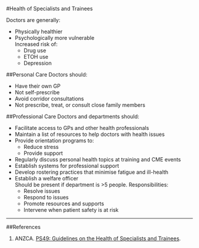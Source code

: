 #Health of Specialists and Trainees

Doctors are generally:
* Physically healthier
* Psychologically more vulnerable  
Increased risk of:
	* Drug use
	* ETOH use
	* Depression


##Personal Care
Doctors should:
* Have their own GP
* Not self-prescribe
* Avoid corridor consultations
* Not prescribe, treat, or consult close family members

##Professional Care
Doctors and departments should:
* Facilitate access to GPs and other health professionals
* Maintain a list of resources to help doctors with health issues
* Provide orientation programs to:
	* Reduce stress
	* Provide support
* Regularly discuss personal health topics at training and CME events
* Establish systems for professional support
* Develop rostering practices that minimise fatigue and ill-health
* Establish a welfare officer  
Should be present if department is >5 people. Responsibilities:
	* Resolve issues
	* Respond to issues
	* Promote resources and supports
	* Intervene when patient safety is at risk


---

##References
1. ANZCA. [PS49: Guidelines on the Health of Specialists and Trainees](http://www.anzca.edu.au/Documents/ps49-2010-guidelines-on-the-health-of-specialists.pdf).
